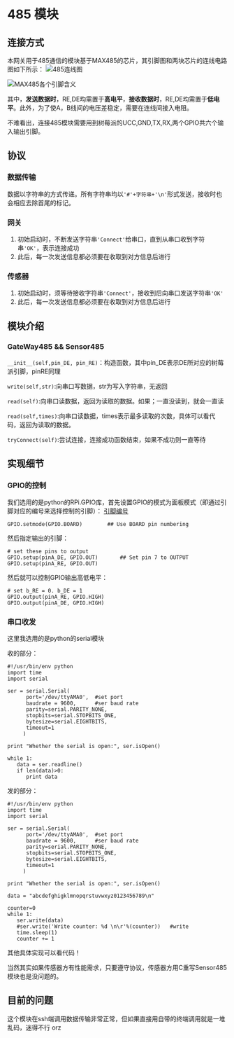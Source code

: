 # 485 模块

## 连接方式
本网关用于485通信的模块基于MAX485的芯片，其引脚图和两块芯片的连线电路图如下所示：
![485连线图](http://7xljx0.com1.z0.glb.clouddn.com/Picture1.png?imageView/2/w/619/q/90)

![MAX485各个引脚含义](http://7xljx0.com1.z0.glb.clouddn.com/Picture2.png?imageView/2/w/619/q/90)

其中，**发送数据时**，RE,DE均需置于**高电平**，**接收数据时**，RE,DE均需置于**低电平**。此外，为了使A，B线间的电压差稳定，需要在连线间接入电阻。

不难看出，连接485模块需要用到树莓派的UCC,GND,TX,RX,两个GPIO共六个输入输出引脚。

## 协议
### 数据传输
数据以字符串的方式传递。所有字符串均以`'#'+字符串+'\n'`形式发送，接收时也会相应去除首尾的标记。
### 网关
1. 初始启动时，不断发送字符串`'Connect'`给串口，直到从串口收到字符串`'OK'`，表示连接成功
2. 此后，每一次发送信息都必须要在收取到对方信息后进行

### 传感器
1. 初始启动时，须等待接收字符串`'Connect'`，接收到后向串口发送字符串`'OK'`
2. 此后，每一次发送信息都必须要在收取到对方信息后进行

## 模块介绍
### GateWay485 && Sensor485
`__init__(self,pin_DE, pin_RE)`：构造函数，其中pin_DE表示DE所对应的树莓派引脚，pinRE同理

`write(self,str)`:向串口写数据，str为写入字符串，无返回

`read(self)`:向串口读数据，返回为读取的数据。如果；一直没读到，就会一直读

`read(self,times)`:向串口读数据，times表示最多读取的次数，具体可以看代码，返回为读取的数据。

`tryConnect(self)`:尝试连接，连接成功函数结束，如果不成功则一直等待

## 实现细节
### GPIO的控制
我们选用的是python的RPi.GPIO库，首先设置GPIO的模式为面板模式（即通过引脚对应的编号来选择控制的引脚）：
[引脚编号](http://zhidx.com/p/60.html)

	GPIO.setmode(GPIO.BOARD)        ## Use BOARD pin numbering

然后指定输出的引脚：

	# set these pins to output
	GPIO.setup(pinA_DE, GPIO.OUT)       ## Set pin 7 to OUTPUT
	GPIO.setup(pinA_RE, GPIO.OUT)

然后就可以控制GPIO输出高低电平：

	# set b_RE = 0. b_DE = 1
	GPIO.output(pinA_RE, GPIO.HIGH)
	GPIO.output(pinA_DE, GPIO.HIGH)

### 串口收发
这里我选用的是python的serial模块

收的部分：

	#!/usr/bin/env python     
	import time
	import serial
	      
	ser = serial.Serial( 
	      port='/dev/ttyAMA0',	#set port
	      baudrate = 9600,		#ser baud rate
	      parity=serial.PARITY_NONE,
	      stopbits=serial.STOPBITS_ONE,
	      bytesize=serial.EIGHTBITS,
	      timeout=1
	     )
	
	print "Whether the serial is open:", ser.isOpen()
	           
	while 1:
	   data = ser.readline()
	   if len(data)>0:
	      print data
      
发的部分：

	#!/usr/bin/env python     
	import time
	import serial
	      
	ser = serial.Serial( 
	      port='/dev/ttyAMA0',	#set port
	      baudrate = 9600,		#ser baud rate
	      parity=serial.PARITY_NONE,
	      stopbits=serial.STOPBITS_ONE,
	      bytesize=serial.EIGHTBITS,
	      timeout=1
	     )
	
	print "Whether the serial is open:", ser.isOpen()
	
	data = "abcdefghigklmnopqrstuvwxyz0123456789\n"
	
	counter=0            
	while 1:
	   ser.write(data)
	   #ser.write('Write counter: %d \n\r'%(counter))	#write
	   time.sleep(1)
	   counter += 1

	
其他具体实现可以看代码！

当然其实如果传感器方有性能需求，只要遵守协议，传感器方用C重写Sensor485模块也是没问题的。


## 目前的问题
这个模块在ssh端调用数据传输非常正常，但如果直接用自带的终端调用就是一堆乱码，迷得不行 orz
 